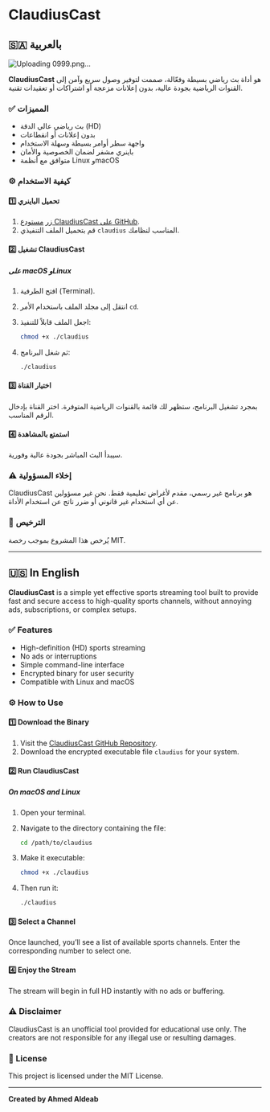 # ClaudiusCast

## 🇸🇦 بالعربية
![Uploading 0999.png…]()


**ClaudiusCast** هو أداة بث رياضي بسيطة وفعّالة، صممت لتوفير وصول سريع وآمن إلى القنوات الرياضية بجودة عالية، بدون إعلانات مزعجة أو اشتراكات أو تعقيدات تقنية.

### ✅ المميزات

- بث رياضي عالي الدقة (HD)
- بدون إعلانات أو انقطاعات
- واجهة سطر أوامر بسيطة وسهلة الاستخدام
- باينري مشفر لضمان الخصوصية والأمان
- متوافق مع أنظمة Linux وmacOS

### ⚙️ كيفية الاستخدام

#### 1️⃣ تحميل الباينري

1. زر [مستودع ClaudiusCast على GitHub](https://github.com/AldeabAhmed/ClaudiusCast).
2. قم بتحميل الملف التنفيذي `claudius` المناسب لنظامك.

#### 2️⃣ تشغيل ClaudiusCast

##### على macOS وLinux

1. افتح الطرفية (Terminal).
2. انتقل إلى مجلد الملف باستخدام الأمر `cd`.
3. اجعل الملف قابلاً للتنفيذ:

   ```bash
   chmod +x ./claudius
   ```

4. ثم شغل البرنامج:

   ```bash
   ./claudius
   ```

#### 3️⃣ اختيار القناة

بمجرد تشغيل البرنامج، ستظهر لك قائمة بالقنوات الرياضية المتوفرة. اختر القناة بإدخال الرقم المناسب.

#### 4️⃣ استمتع بالمشاهدة

سيبدأ البث المباشر بجودة عالية وفورية.

### ⚠️ إخلاء المسؤولية

ClaudiusCast هو برنامج غير رسمي، مقدم لأغراض تعليمية فقط. نحن غير مسؤولين عن أي استخدام غير قانوني أو ضرر ناتج عن استخدام الأداة.

### 📝 الترخيص

يُرخص هذا المشروع بموجب رخصة MIT.

---

## 🇺🇸 In English

**ClaudiusCast** is a simple yet effective sports streaming tool built to provide fast and secure access to high-quality sports channels, without annoying ads, subscriptions, or complex setups.

### ✅ Features

- High-definition (HD) sports streaming
- No ads or interruptions
- Simple command-line interface
- Encrypted binary for user security
- Compatible with Linux and macOS

### ⚙️ How to Use

#### 1️⃣ Download the Binary

1. Visit the [ClaudiusCast GitHub Repository](https://github.com/AldeabAhmed/ClaudiusCast).
2. Download the encrypted executable file `claudius` for your system.

#### 2️⃣ Run ClaudiusCast

##### On macOS and Linux

1. Open your terminal.
2. Navigate to the directory containing the file:

   ```bash
   cd /path/to/claudius
   ```

3. Make it executable:

   ```bash
   chmod +x ./claudius
   ```

4. Then run it:

   ```bash
   ./claudius
   ```

#### 3️⃣ Select a Channel

Once launched, you’ll see a list of available sports channels. Enter the corresponding number to select one.

#### 4️⃣ Enjoy the Stream

The stream will begin in full HD instantly with no ads or buffering.

### ⚠️ Disclaimer

ClaudiusCast is an unofficial tool provided for educational use only. The creators are not responsible for any illegal use or resulting damages.

### 📝 License

This project is licensed under the MIT License.

---

**Created by Ahmed Aldeab**
